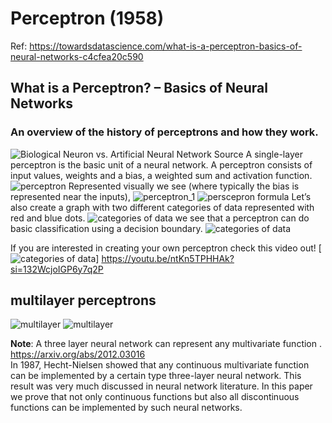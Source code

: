 # Perceptron (1958)
Ref: https://towardsdatascience.com/what-is-a-perceptron-basics-of-neural-networks-c4cfea20c590

## What is a Perceptron? – Basics of Neural Networks
### An overview of the history of perceptrons and how they work.
![Biological Neuron vs. Artificial Neural Network Source](resource/images/perceptron_vs_biological_neuron.png)
A single-layer perceptron is the basic unit of a neural network. A perceptron consists of input values, weights and a bias, a weighted sum and activation function.
![perceptron](resource/images/perceptron.png "perceptron")
Represented visually we see (where typically the bias is represented near the inputs),
![perceptron_1](resource/images/perceptron_1.png)
![perscepron formula](resource/images/perceptron_2.png)
Let’s also create a graph with two different categories of data represented with red and blue dots.
![categories of data](resource/images/perceptron_3.png)
we see that a perceptron can do basic classification using a decision boundary.
![categories of data](resource/images/perceptron_4.png)

If you are interested in creating your own perceptron check this video out!
[![categories of data](resource/images/perceptron_5.png)]
https://youtu.be/ntKn5TPHHAk?si=132WcjoIGP6y7q2P

## multilayer perceptrons
![multilayer](resource/images/perceptron_multilayer2.gif)
![multilayer](resource/images/perceptron_multilayer.gif)

**Note**:
A three layer neural network can represent any multivariate function .
https://arxiv.org/abs/2012.03016 <br>
In 1987, Hecht-Nielsen showed that any continuous multivariate function can be implemented by a certain type three-layer neural network. This result was very much discussed in neural network literature. In this paper we prove that not only continuous functions but also all discontinuous functions can be implemented by such neural networks.

